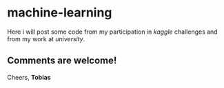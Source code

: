 # machine-learning
Here i will post some code from my participation in *kaggle* challenges and from my work at *university*.

## Comments are welcome!
Cheers, 
**Tobias**
